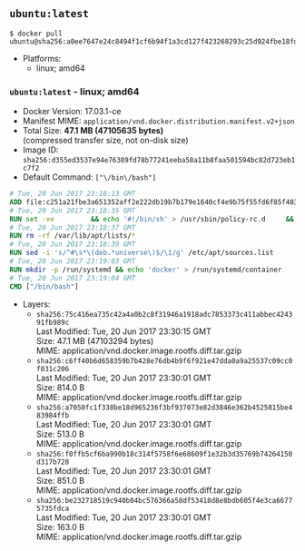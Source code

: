 ## `ubuntu:latest`

```console
$ docker pull ubuntu@sha256:a0ee7647e24c8494f1cf6b94f1a3cd127f423268293c25d924fbe18fd82db5a4
```

-	Platforms:
	-	linux; amd64

### `ubuntu:latest` - linux; amd64

-	Docker Version: 17.03.1-ce
-	Manifest MIME: `application/vnd.docker.distribution.manifest.v2+json`
-	Total Size: **47.1 MB (47105635 bytes)**  
	(compressed transfer size, not on-disk size)
-	Image ID: `sha256:d355ed3537e94e76389fd78b77241eeba58a11b8faa501594bc82d723eb1c7f2`
-	Default Command: `["\/bin\/bash"]`

```dockerfile
# Tue, 20 Jun 2017 23:18:13 GMT
ADD file:c251a21fbe3a651352aff2e222db19b7b179e1640cf4e9b75f55fd6f85f40366 in / 
# Tue, 20 Jun 2017 23:18:35 GMT
RUN set -xe 		&& echo '#!/bin/sh' > /usr/sbin/policy-rc.d 	&& echo 'exit 101' >> /usr/sbin/policy-rc.d 	&& chmod +x /usr/sbin/policy-rc.d 		&& dpkg-divert --local --rename --add /sbin/initctl 	&& cp -a /usr/sbin/policy-rc.d /sbin/initctl 	&& sed -i 's/^exit.*/exit 0/' /sbin/initctl 		&& echo 'force-unsafe-io' > /etc/dpkg/dpkg.cfg.d/docker-apt-speedup 		&& echo 'DPkg::Post-Invoke { "rm -f /var/cache/apt/archives/*.deb /var/cache/apt/archives/partial/*.deb /var/cache/apt/*.bin || true"; };' > /etc/apt/apt.conf.d/docker-clean 	&& echo 'APT::Update::Post-Invoke { "rm -f /var/cache/apt/archives/*.deb /var/cache/apt/archives/partial/*.deb /var/cache/apt/*.bin || true"; };' >> /etc/apt/apt.conf.d/docker-clean 	&& echo 'Dir::Cache::pkgcache ""; Dir::Cache::srcpkgcache "";' >> /etc/apt/apt.conf.d/docker-clean 		&& echo 'Acquire::Languages "none";' > /etc/apt/apt.conf.d/docker-no-languages 		&& echo 'Acquire::GzipIndexes "true"; Acquire::CompressionTypes::Order:: "gz";' > /etc/apt/apt.conf.d/docker-gzip-indexes 		&& echo 'Apt::AutoRemove::SuggestsImportant "false";' > /etc/apt/apt.conf.d/docker-autoremove-suggests
# Tue, 20 Jun 2017 23:18:37 GMT
RUN rm -rf /var/lib/apt/lists/*
# Tue, 20 Jun 2017 23:18:39 GMT
RUN sed -i 's/^#\s*\(deb.*universe\)$/\1/g' /etc/apt/sources.list
# Tue, 20 Jun 2017 23:19:03 GMT
RUN mkdir -p /run/systemd && echo 'docker' > /run/systemd/container
# Tue, 20 Jun 2017 23:19:04 GMT
CMD ["/bin/bash"]
```

-	Layers:
	-	`sha256:75c416ea735c42a4a0b2c8f31946a1918adc7853373c411abbec424391fb989c`  
		Last Modified: Tue, 20 Jun 2017 23:30:15 GMT  
		Size: 47.1 MB (47103294 bytes)  
		MIME: application/vnd.docker.image.rootfs.diff.tar.gzip
	-	`sha256:c6ff40b6d658359b7b428e76db4b9f6f921e47dda0a9a25537c09cc0f031c206`  
		Last Modified: Tue, 20 Jun 2017 23:30:01 GMT  
		Size: 814.0 B  
		MIME: application/vnd.docker.image.rootfs.diff.tar.gzip
	-	`sha256:a7050fc1f338be18d965236f3bf937073e82d3846e362b4525815be483984ffb`  
		Last Modified: Tue, 20 Jun 2017 23:30:01 GMT  
		Size: 513.0 B  
		MIME: application/vnd.docker.image.rootfs.diff.tar.gzip
	-	`sha256:f0ffb5cf6ba990b18c314f5758f6e68609f1e32b3d35769b74264150d317b728`  
		Last Modified: Tue, 20 Jun 2017 23:30:01 GMT  
		Size: 851.0 B  
		MIME: application/vnd.docker.image.rootfs.diff.tar.gzip
	-	`sha256:be232718519c940b04bc576366a58df53418d8e8bdb605f4e3ca66775735fdca`  
		Last Modified: Tue, 20 Jun 2017 23:30:01 GMT  
		Size: 163.0 B  
		MIME: application/vnd.docker.image.rootfs.diff.tar.gzip

